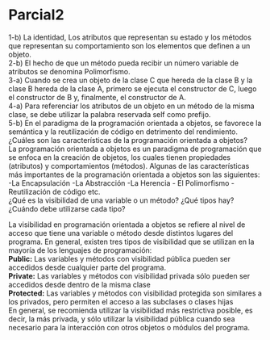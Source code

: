 # Parcial2
1-b) La identidad, Los atributos que representan su estado y los métodos que representan su comportamiento son los elementos que definen a un objeto.  
2-b) El hecho de que un método pueda recibir un número variable de atributos se denomina Polimorfismo.  
3-a) Cuando se crea un objeto de la clase C que hereda de la clase B y la clase B hereda de la clase A, primero se ejecuta el constructor de C, luego el constructor de B y, finalmente, el constructor de A.  
4-a) Para referenciar los atributos de un objeto en un método de la misma clase, se debe utilizar la palabra reservada self como prefijo.  
5-b) En el paradigma de la programación orientada a objetos, se favorece la semántica y la reutilización de código en detrimento del rendimiento.  
¿Cuáles son las características de la programación orientada a objetos?  
La programación orientada a objetos es un paradigma de programación que se enfoca en la creación de objetos, 
los cuales tienen propiedades (atributos) y comportamientos (métodos).
Algunas de las características más importantes de la programación orientada a objetos son las siguientes:
 -La Encapsulación -La Abstracción -La Herencia - El Polimorfismo -Reutilización de código etc.  
 ¿Qué es la visibilidad de una variable o un método? ¿Qué tipos hay? ¿Cuándo debe utilizarse cada
tipo?  

 La visibilidad en programación orientada a objetos se refiere al nivel de acceso que tiene una variable o método desde distintos lugares del programa.
 En general, existen tres tipos de visibilidad que se utilizan en la mayoría de los lenguajes de programación:  
 **Public:** Las variables y métodos con visibilidad pública pueden ser accedidos desde cualquier parte del programa.  
**Private:** Las variables y métodos con visibilidad privada sólo pueden ser accedidos desde dentro de la misma clase  
**Protected:** Las variables y métodos con visibilidad protegida son similares a los privados, pero permiten el acceso a las subclases o clases hijas  
En general, se recomienda utilizar la visibilidad más restrictiva posible, es decir, la más privada, y sólo utilizar la visibilidad pública cuando sea necesario para 
la interacción con otros objetos o módulos del programa.

 
